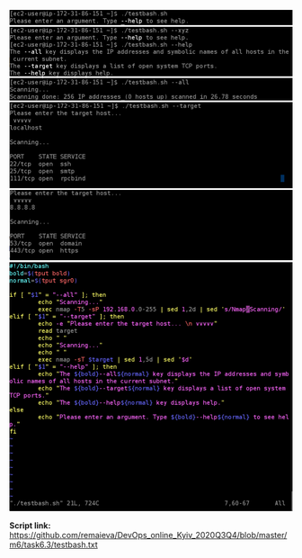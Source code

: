 ![alt text](/m6/task6.3/LinuxBash1.1.PNG) <br />
![alt text](/m6/task6.3/LinuxBash1.2.PNG) <br />
![alt text](/m6/task6.3/LinuxBash1.3.PNG) <br />
![alt text](/m6/task6.3/LinuxBash1.4.PNG) <br />
![alt text](/m6/task6.3/LinuxBash1.5.PNG) <br />
![alt text](/m6/task6.3/LinuxBash1.6.PNG) <br />

<b>Script link:</b> <br />
https://github.com/remaieva/DevOps_online_Kyiv_2020Q3Q4/blob/master/m6/task6.3/testbash.txt<br />
